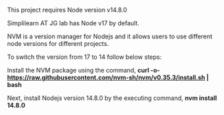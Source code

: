 This project requires Node version v14.8.0

Simplilearn AT JG lab has Node v17 by default.

NVM is a version manager for Nodejs and it allows users to use different node versions for different projects.

To switch the version from 17 to 14 follow below steps:

Install the NVM package using the command,
**curl -o- https://raw.githubusercontent.com/nvm-sh/nvm/v0.35.3/install.sh | bash**

Next, install Nodejs version 14.8.0 by the executing command, 
**nvm install 14.8.0**

